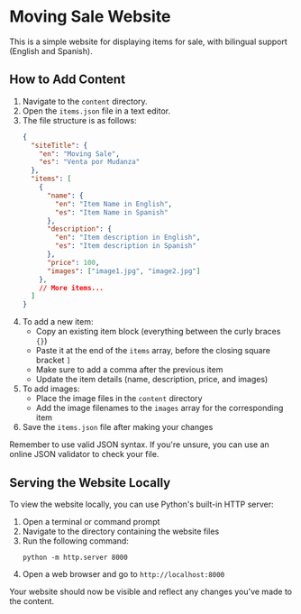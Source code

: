 # Moving Sale Website

This is a simple website for displaying items for sale, with bilingual support (English and Spanish).

## How to Add Content

1. Navigate to the `content` directory.
2. Open the `items.json` file in a text editor.
3. The file structure is as follows:
   ```json
   {
     "siteTitle": {
       "en": "Moving Sale",
       "es": "Venta por Mudanza"
     },
     "items": [
       {
         "name": {
           "en": "Item Name in English",
           "es": "Item Name in Spanish"
         },
         "description": {
           "en": "Item description in English",
           "es": "Item description in Spanish"
         },
         "price": 100,
         "images": ["image1.jpg", "image2.jpg"]
       },
       // More items...
     ]
   }
   ```
4. To add a new item:
   - Copy an existing item block (everything between the curly braces `{}`)
   - Paste it at the end of the `items` array, before the closing square bracket `]`
   - Make sure to add a comma after the previous item
   - Update the item details (name, description, price, and images)
5. To add images:
   - Place the image files in the `content` directory
   - Add the image filenames to the `images` array for the corresponding item
6. Save the `items.json` file after making your changes

Remember to use valid JSON syntax. If you're unsure, you can use an online JSON validator to check your file.

## Serving the Website Locally

To view the website locally, you can use Python's built-in HTTP server:

1. Open a terminal or command prompt
2. Navigate to the directory containing the website files
3. Run the following command:
   ```
   python -m http.server 8000
   ```
4. Open a web browser and go to `http://localhost:8000`

Your website should now be visible and reflect any changes you've made to the content.
